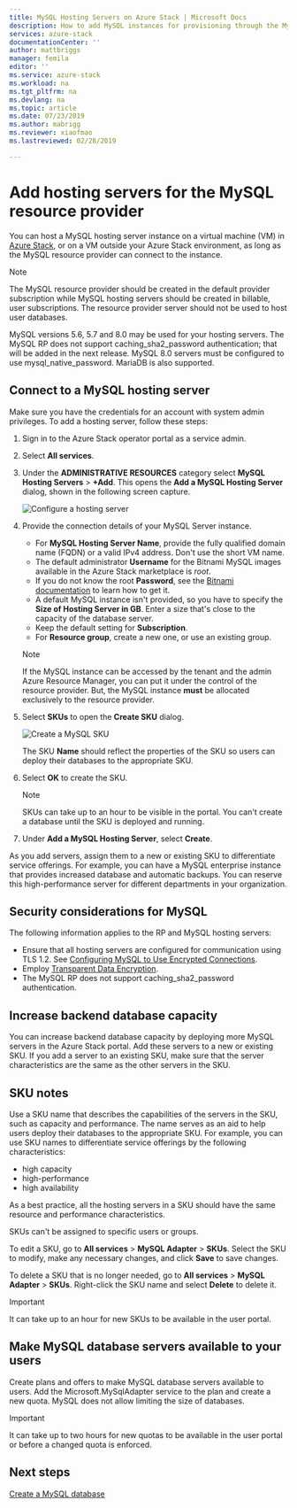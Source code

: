 ```yaml
---
title: MySQL Hosting Servers on Azure Stack | Microsoft Docs
description: How to add MySQL instances for provisioning through the MySQL Adapter Resource Provider
services: azure-stack
documentationCenter: ''
author: mattbriggs
manager: femila
editor: ''
ms.service: azure-stack
ms.workload: na
ms.tgt_pltfrm: na
ms.devlang: na
ms.topic: article
ms.date: 07/23/2019
ms.author: mabrigg
ms.reviewer: xiaofmao
ms.lastreviewed: 02/28/2019

---
```


# Add hosting servers for the MySQL resource provider

You can host a MySQL hosting server instance on a virtual machine (VM) in [Azure Stack](azure-stack-overview.md), or on a VM outside your Azure Stack environment, as long as the MySQL resource provider can connect to the instance.

> [!NOTE]
> The MySQL resource provider should be created in the default provider subscription while MySQL hosting servers should be created in billable, user subscriptions. The resource provider server should not be used to host user databases.

MySQL versions 5.6, 5.7 and 8.0 may be used for your hosting servers. The MySQL RP does not support caching_sha2_password authentication; that will be added in the next release. MySQL 8.0 servers must be configured to use mysql_native_password. MariaDB is also supported.

## Connect to a MySQL hosting server

Make sure you have the credentials for an account with system admin privileges. To add a hosting server, follow these steps:

1. Sign in to the Azure Stack operator portal as a service admin.
2. Select **All services**.
3. Under the  **ADMINISTRATIVE RESOURCES** category select **MySQL Hosting Servers** > **+Add**. This opens the **Add a MySQL Hosting Server** dialog, shown in the following screen capture.

   ![Configure a hosting server](./media/azure-stack-mysql-rp-deploy/mysql-add-hosting-server-2.png)

4. Provide the connection details of your MySQL Server instance.

   * For **MySQL Hosting Server Name**, provide the fully qualified domain name (FQDN) or a valid IPv4 address. Don't use the short VM name.
   * The default administrator **Username** for the Bitnami MySQL images available in the Azure Stack marketplace is *root*. 
   * If you do not know the root **Password**, see the [Bitnami documentation](https://docs.bitnami.com/azure/faq/#how-to-find-application-credentials) to learn how to get it. 
   * A default MySQL instance isn't provided, so you have to specify the **Size of Hosting Server in GB**. Enter a size that's close to the capacity of the database server.
   * Keep the default setting for **Subscription**.
   * For **Resource group**, create a new one, or use an existing group.

   > [!NOTE]
   > If the MySQL instance can be accessed by the tenant and the admin Azure Resource Manager, you can put it under the control of the resource provider. But, the MySQL instance **must** be allocated exclusively to the resource provider.

5. Select **SKUs** to open the **Create SKU** dialog.

   ![Create a MySQL SKU](./media/azure-stack-mysql-rp-deploy/mysql-new-sku.png)

   The SKU **Name** should reflect the properties of the SKU so users can deploy their databases to the appropriate SKU.

6. Select **OK** to create the SKU.
   > [!NOTE]
   > SKUs can take up to an hour to be visible in the portal. You can't create a database until the SKU is deployed and running.

7. Under **Add a MySQL Hosting Server**, select **Create**.

As you add servers, assign them to a new or existing SKU to differentiate service offerings. For example, you can have a MySQL enterprise instance that provides increased database and automatic backups. You can reserve this high-performance server for different departments in your organization.

## Security considerations for MySQL

The following information applies to the RP and MySQL hosting servers:

* Ensure that all hosting servers are configured for communication using TLS 1.2. See [Configuring MySQL to Use Encrypted Connections](https://dev.mysql.com/doc/refman/5.7/en/using-encrypted-connections.html).
* Employ [Transparent Data Encryption](https://dev.mysql.com/doc/mysql-secure-deployment-guide/5.7/en/secure-deployment-data-encryption.html).
* The MySQL RP does not support caching_sha2_password authentication.

## Increase backend database capacity

You can increase backend database capacity by deploying more MySQL servers in the Azure Stack portal. Add these servers to a new or existing SKU. If you add a server to an existing SKU, make sure that the server characteristics are the same as the other servers in the SKU.

## SKU notes
Use a SKU name that describes the capabilities of the servers in the SKU, such as capacity and performance. The name serves as an aid to help users deploy their databases to the appropriate SKU. For example, you can use SKU names to differentiate service offerings by the following characteristics:
  
* high capacity
* high-performance
* high availability

As a best practice, all the hosting servers in a SKU should have the same resource and performance characteristics.

SKUs can't be assigned to specific users or groups.

To edit a SKU, go to **All services** > **MySQL Adapter** > **SKUs**. Select the SKU to modify, make any necessary changes, and click **Save** to save changes. 

To delete a SKU that is no longer needed, go to **All services** > **MySQL Adapter** > **SKUs**. Right-click the SKU name and select **Delete** to delete it.

> [!IMPORTANT]
> It can take up to an hour for new SKUs to be available in the user portal.

## Make MySQL database servers available to your users

Create plans and offers to make MySQL database servers available to users. Add the Microsoft.MySqlAdapter service to the plan and create a new quota. MySQL does not allow limiting the size of databases.

> [!IMPORTANT]
> It can take up to two hours for new quotas to be available in the user portal or before a changed quota is enforced.

## Next steps

[Create a MySQL database](azure-stack-mysql-resource-provider-databases.md)
